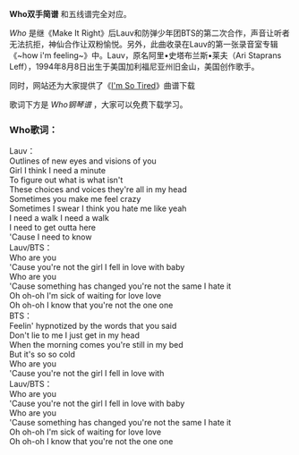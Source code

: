 

**Who双手简谱** 和五线谱完全对应。

_Who_ 是继《Make It
Right》后Lauv和防弹少年团BTS的第二次合作，声音让听者无法抗拒，神仙合作让双粉愉悦。另外，此曲收录在Lauv的第一张录音室专辑《~how i'm
feeling~》中。Lauv，原名阿里•史塔布兰斯•莱夫（Ari Staprans
Leff），1994年8月8日出生于美国加利福尼亚州旧金山，美国创作歌手。

同时，网站还为大家提供了《[I'm So Tired](Music-10165-Im-So-Tired-Lauv和Troye-Sivan.html "I'm
So Tired")》曲谱下载

歌词下方是 _Who钢琴谱_ ，大家可以免费下载学习。

### Who歌词：

Lauv：  
Outlines of new eyes and visions of you  
Girl I think I need a minute  
To figure out what is what isn't  
These choices and voices they're all in my head  
Sometimes you make me feel crazy  
Sometimes I swear I think you hate me like yeah  
I need a walk I need a walk  
I need to get outta here  
'Cause I need to know  
Lauv/BTS：  
Who are you  
'Cause you're not the girl I fell in love with baby  
Who are you  
'Cause something has changed you're not the same I hate it  
Oh oh-oh I'm sick of waiting for love love  
Oh oh-oh I know that you're not the one one  
BTS：  
Feelin' hypnotized by the words that you said  
Don't lie to me I just get in my head  
When the morning comes you're still in my bed  
But it's so so cold  
Who are you  
'Cause you're not the girl I fell in love with  
Lauv/BTS：  
Who are you  
'Cause you're not the girl I fell in love with baby  
Who are you  
'Cause something has changed you're not the same I hate it  
Oh oh-oh I'm sick of waiting for love love  
Oh oh-oh I know that you're not the one one


